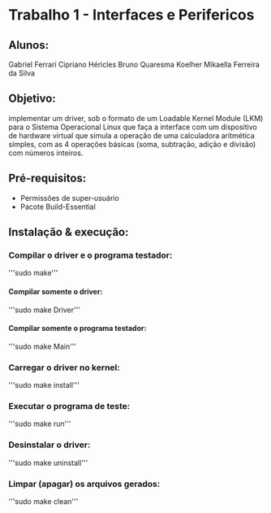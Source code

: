 # Trabalho 1 - Interfaces e Perifericos

## Alunos:
Gabriel Ferrari Cipriano
Héricles Bruno Quaresma Koelher
Mikaella Ferreira da Silva

## Objetivo:
implementar um driver, sob o formato de um Loadable Kernel Module (LKM) para o Sistema Operacional Linux que faça a interface com um dispositivo de hardware virtual que simula a operação de uma calculadora aritmética simples, com as 4 operações básicas (soma, subtração, adição e divisão) com números inteiros.

## Pré-requisitos:
- Permissões de super-usuário
- Pacote Build-Essential

## Instalação & execução:
### Compilar o driver e o programa testador:
'''sudo make'''

#### Compilar somente o driver:
'''sudo make Driver'''

#### Compilar somente o programa testador:
'''sudo make Main'''

### Carregar o driver no kernel:
'''sudo make install'''

### Executar o programa de teste:
'''sudo make run'''

### Desinstalar o driver:
'''sudo make uninstall'''

### Limpar (apagar) os arquivos gerados:
'''sudo make clean'''
